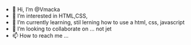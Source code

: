 
- 👋 Hi, I’m @Vmacka
- 👀 I’m interested in HTML,CSS,
- 🌱 I’m currently learning, stil lerning how to use a html, css, javascript
- 💞️ I’m looking to collaborate on ... not jet
- 📫 How to reach me ...

<!---
Vmacka/Vmacka is a ✨ special ✨ repository because its `README.md` (this file) appears on your GitHub profile.
You can click the Preview link to take a look at your changes.
--->
